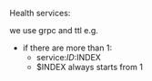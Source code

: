 Health services:

we use grpc and ttl e.g.

- if there are more than 1: 
  - service:$ID:$INDEX
  - $INDEX always starts from 1